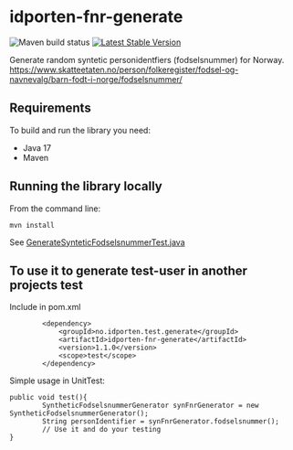 # idporten-fnr-generate

![Maven build status](https://github.com/felleslosninger/idporten-fnr-generate/actions/workflows/call-maventests.yml/badge.svg)
[![Latest Stable Version](https://img.shields.io/github/v/release/felleslosninger/idporten-fnr-generate?display_name=tag)](https://github.com/felleslosninger/idporten-fnr-generate/releases)

Generate random syntetic personidentfiers (fodselsnummer) for Norway.
https://www.skatteetaten.no/person/folkeregister/fodsel-og-navnevalg/barn-fodt-i-norge/fodselsnummer/

## Requirements
To build and run the library you need:

* Java 17
* Maven

## Running the library locally

From the command line: 
```
mvn install
```
See [GenerateSynteticFodselsnummerTest.java](/src/test/java/no/idporten/test/generate/fnr/GenerateSynteticFodselsnummerTest.java)

## To use it to generate test-user in another projects test

Include in pom.xml
```
        <dependency>
            <groupId>no.idporten.test.generate</groupId>
            <artifactId>idporten-fnr-generate</artifactId>
            <version>1.1.0</version>
            <scope>test</scope>
        </dependency>
```
Simple usage in UnitTest:
```
public void test(){
        SyntheticFodselsnummerGenerator synFnrGenerator = new SyntheticFodselsnummerGenerator();
        String personIdentifier = synFnrGenerator.fodselsnummer();
        // Use it and do your testing
}
```
